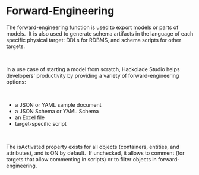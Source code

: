# Forward-Engineering

The forward-engineering function is used to export models or parts of models.&nbsp; It is also used to generate schema artifacts in the language of each specific physical target: DDLs for RDBMS, and schema scripts for other targets. &nbsp;

&nbsp;

In a use case of starting a model from scratch, Hackolade Studio helps developers' productivity by providing a variety of forward-engineering options:

&nbsp;

* a JSON or YAML sample document
* a JSON Schema or YAML Schema
* an Excel file&nbsp;
* target-specific script

&nbsp;

The isActivated property exists for all objects (containers, entities, and attributes), and is ON by default.&nbsp; If unchecked, it allows to comment (for targets that allow commenting in scripts) or to filter objects in forward-engineering.

&nbsp;

